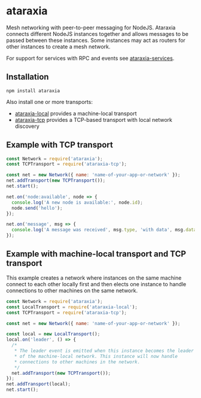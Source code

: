 # ataraxia

Mesh networking with peer-to-peer messaging for NodeJS. Ataraxia connects
different NodeJS instances together and allows messages to be passed between
these instances. Some instances may act as routers for other instances to
create a mesh network.

For support for services with RPC and events see [ataraxia-services](https://github.com/aholstenson/ataraxia/tree/master/packages/services).

## Installation

```
npm install ataraxia
```

Also install one or more transports:

* [ataraxia-local](https://github.com/aholstenson/ataraxia/tree/master/packages/local) provides a machine-local transport
* [ataraxia-tcp](https://github.com/aholstenson/ataraxia/tree/master/packages/tcp) provides a TCP-based transport with local network discovery

## Example with TCP transport

```javascript
const Network = require('ataraxia');
const TCPTransport = require('ataraxia-tcp');

const net = new Network({ name: 'name-of-your-app-or-network' });
net.addTransport(new TCPTransport());
net.start();

net.on('node:available', node => {
  console.log('A new node is available:', node.id);
  node.send('hello');
});

net.on('message', msg => {
  console.log('A message was received', msg.type, 'with data', msg.data, 'from', msg.returnPath.id);
});
```

## Example with machine-local transport and TCP transport

This example creates a network where instances on the same machine connect to
each other locally first and then elects one instance to handle connections
to other machines on the same network.

```javascript
const Network = require('ataraxia');
const LocalTransport = require('ataraxia-local');
const TCPTransport = require('ataraxia-tcp');

const net = new Network({ name: 'name-of-your-app-or-network' });

const local = new LocalTransport();
local.on('leader', () => {
  /*
   * The leader event is emitted when this instance becomes the leader
   * of the machine-local network. This instance will now handle
   * connections to other machines in the network.
   */
  net.addTransport(new TCPTransport());
});
net.addTransport(local);
net.start();
```
